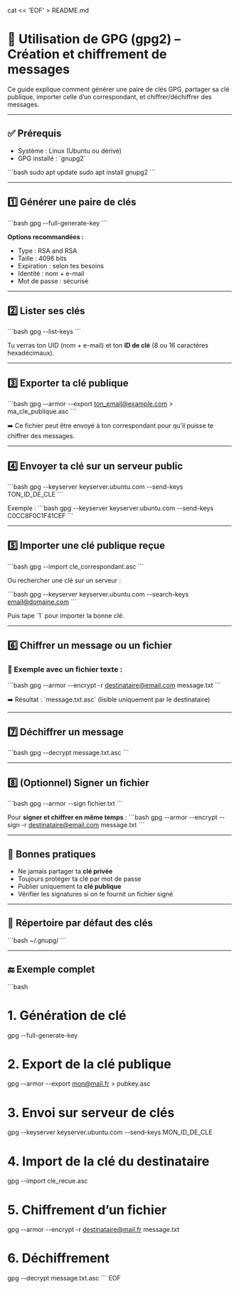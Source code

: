 cat << 'EOF' > README.md
# 🔐 Utilisation de GPG (gpg2) – Création et chiffrement de messages

Ce guide explique comment générer une paire de clés GPG, partager sa clé publique, importer celle d’un correspondant, et chiffrer/déchiffrer des messages.

---

## ✅ Prérequis

- Système : Linux (Ubuntu ou dérivé)
- GPG installé : \`gnupg2\`

\`\`\`bash
sudo apt update
sudo apt install gnupg2
\`\`\`

---

## 1️⃣ Générer une paire de clés

\`\`\`bash
gpg --full-generate-key
\`\`\`

**Options recommandées :**
- Type : RSA and RSA
- Taille : 4096 bits
- Expiration : selon tes besoins
- Identité : nom + e-mail
- Mot de passe : sécurisé

---

## 2️⃣ Lister ses clés

\`\`\`bash
gpg --list-keys
\`\`\`

Tu verras ton UID (nom + e-mail) et ton **ID de clé** (8 ou 16 caractères hexadécimaux).

---

## 3️⃣ Exporter ta clé publique

\`\`\`bash
gpg --armor --export ton_email@example.com > ma_cle_publique.asc
\`\`\`

➡️ Ce fichier peut être envoyé à ton correspondant pour qu’il puisse te chiffrer des messages.

---

## 4️⃣ Envoyer ta clé sur un serveur public

\`\`\`bash
gpg --keyserver keyserver.ubuntu.com --send-keys TON_ID_DE_CLE
\`\`\`

Exemple :
\`\`\`bash
gpg --keyserver keyserver.ubuntu.com --send-keys C0CC8F0C1F41CEF
\`\`\`

---

## 5️⃣ Importer une clé publique reçue

\`\`\`bash
gpg --import cle_correspondant.asc
\`\`\`

Ou rechercher une clé sur un serveur :

\`\`\`bash
gpg --keyserver keyserver.ubuntu.com --search-keys email@domaine.com
\`\`\`

Puis tape \`1\` pour importer la bonne clé.

---

## 6️⃣ Chiffrer un message ou un fichier

### 📄 Exemple avec un fichier texte :
\`\`\`bash
gpg --armor --encrypt -r destinataire@email.com message.txt
\`\`\`

➡️ Résultat : \`message.txt.asc\` (lisible uniquement par le destinataire)

---

## 7️⃣ Déchiffrer un message

\`\`\`bash
gpg --decrypt message.txt.asc
\`\`\`

---

## 8️⃣ (Optionnel) Signer un fichier

\`\`\`bash
gpg --armor --sign fichier.txt
\`\`\`

Pour **signer et chiffrer en même temps** :
\`\`\`bash
gpg --armor --encrypt --sign -r destinataire@email.com message.txt
\`\`\`

---

## 🧼 Bonnes pratiques

- Ne jamais partager ta **clé privée**
- Toujours protéger ta clé par mot de passe
- Publier uniquement ta **clé publique**
- Vérifier les signatures si on te fournit un fichier signé

---

## 📂 Répertoire par défaut des clés

\`\`\`bash
~/.gnupg/
\`\`\`

---

## 🔚 Exemple complet

\`\`\`bash
# 1. Génération de clé
gpg --full-generate-key

# 2. Export de la clé publique
gpg --armor --export mon@mail.fr > pubkey.asc

# 3. Envoi sur serveur de clés
gpg --keyserver keyserver.ubuntu.com --send-keys MON_ID_DE_CLE

# 4. Import de la clé du destinataire
gpg --import cle_recue.asc

# 5. Chiffrement d’un fichier
gpg --armor --encrypt -r destinataire@mail.fr message.txt

# 6. Déchiffrement
gpg --decrypt message.txt.asc
\`\`\`
EOF
